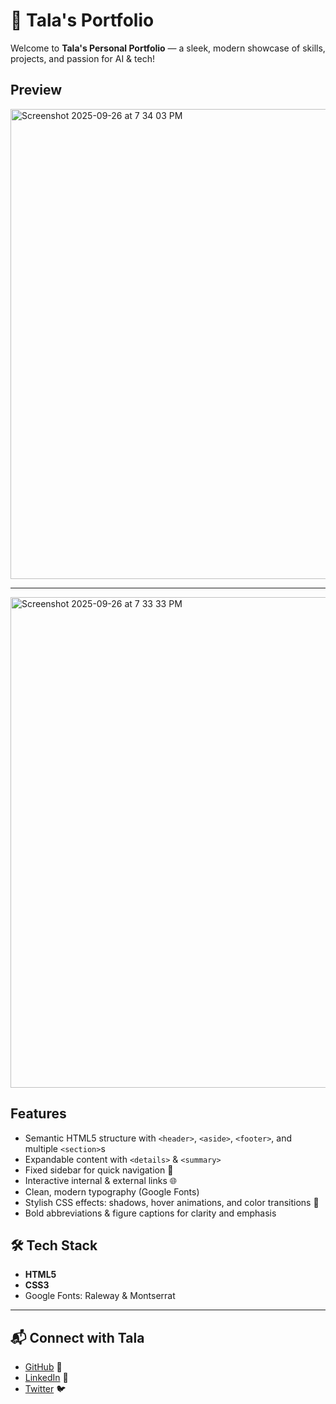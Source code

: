 # 🌟 Tala's Portfolio

Welcome to **Tala's Personal Portfolio** — a sleek, modern showcase of skills, projects, and passion for AI & tech!  

## Preview

<img width="1440" height="752" alt="Screenshot 2025-09-26 at 7 34 03 PM" src="https://github.com/user-attachments/assets/105167c9-42fe-4e71-9d8a-80a9cfdded9b" />

---

<img width="1440" height="785" alt="Screenshot 2025-09-26 at 7 33 33 PM" src="https://github.com/user-attachments/assets/3e0c3d00-a926-4ada-90e6-248cbabcfa0c" />

## Features

- Semantic HTML5 structure with `<header>`, `<aside>`, `<footer>`, and multiple `<section>`s  
- Expandable content with `<details>` & `<summary>`  
- Fixed sidebar for quick navigation 🔗  
- Interactive internal & external links 🌐  
- Clean, modern typography (Google Fonts)  
- Stylish CSS effects: shadows, hover animations, and color transitions 🎨  
- Bold abbreviations & figure captions for clarity and emphasis  



## 🛠️ Tech Stack

- **HTML5**  
- **CSS3**  
- Google Fonts: Raleway & Montserrat  



---

## 📬 Connect with Tala

- [GitHub](https://github.com/talamh0) 🐙  
- [LinkedIn](https://www.linkedin.com/in/tala-mohammed) 🔗  
- [Twitter](https://twitter.com/Talacoding) 🐦


